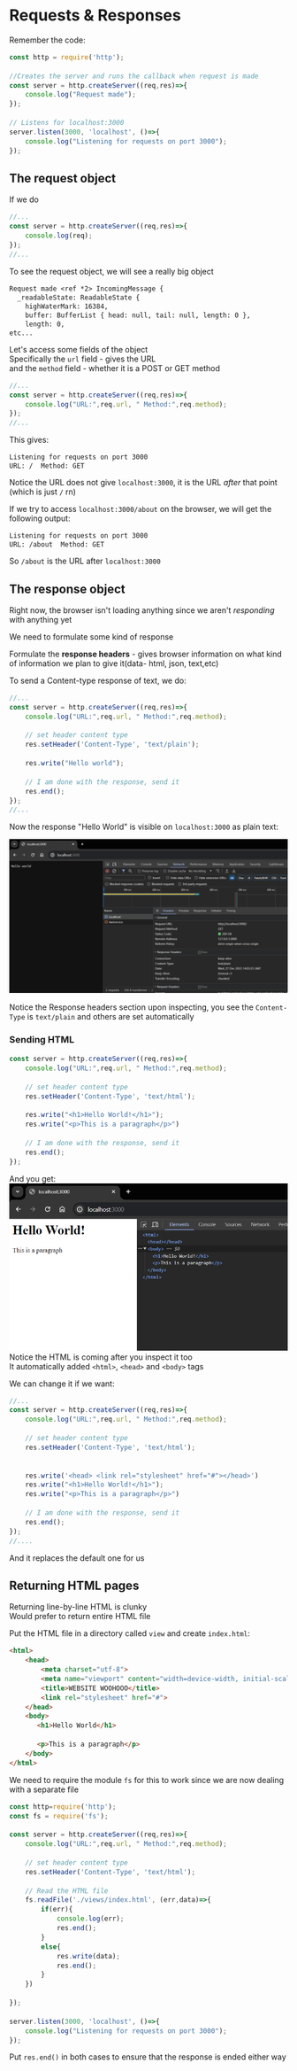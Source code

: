 # Requests & Responses

Remember the code:
```js
const http = require('http');

//Creates the server and runs the callback when request is made
const server = http.createServer((req,res)=>{
    console.log("Request made");
});

// Listens for localhost:3000
server.listen(3000, 'localhost', ()=>{
    console.log("Listening for requests on port 3000");
}); 
```

## The request object

If we do 
```js
//...
const server = http.createServer((req,res)=>{
    console.log(req);
});
//...
```
To see the request object, we will see a really big object
```
Request made <ref *2> IncomingMessage {
  _readableState: ReadableState {
    highWaterMark: 16384,
    buffer: BufferList { head: null, tail: null, length: 0 },
    length: 0,
etc...
```

Let's access some fields of the object<br> 
Specifically the `url` field - gives the URL<br>
and the `method` field - whether it is a POST or GET method


```js
//...
const server = http.createServer((req,res)=>{
    console.log("URL:",req.url, " Method:",req.method);
});
//...
```
This gives:
```
Listening for requests on port 3000
URL: /  Method: GET
```
Notice the URL does not give `localhost:3000`, it is the URL *after* that point (which is just `/` rn)

If we try to access `localhost:3000/about` on the browser, we will get the following output:
```
Listening for requests on port 3000
URL: /about  Method: GET
```
So `/about` is the URL after `localhost:3000`


## The response object
Right now, the browser isn't loading anything since we aren't *responding* with anything yet

We need to formulate some kind of response

Formulate the **response headers** - gives browser information on what kind of information we plan to give it(data- html, json, text,etc)

To send a Content-type response of text, we do:
```js
//...
const server = http.createServer((req,res)=>{
    console.log("URL:",req.url, " Method:",req.method);

    // set header content type
    res.setHeader('Content-Type', 'text/plain');

    res.write("Hello world");
    
    // I am done with the response, send it
    res.end();
});
//...
```

Now the response "Hello World" is visible on `localhost:3000` as plain text:

![Alt text](images/image-8.png)

Notice the Response headers section upon inspecting, you see the `Content-Type` is `text/plain` and others are set automatically

### Sending HTML

```js
const server = http.createServer((req,res)=>{
    console.log("URL:",req.url, " Method:",req.method);

    // set header content type
    res.setHeader('Content-Type', 'text/html');

    res.write("<h1>Hello World!</h1>");
    res.write("<p>This is a paragraph</p>")
    
    // I am done with the response, send it
    res.end();
});
```

And you get:
![Alt text](images/image-9.png) 
Notice the HTML is coming after you inspect it too<br>
It automatically added `<html>`, `<head>` and `<body>` tags

We can change it if we want:
```js
//...
const server = http.createServer((req,res)=>{
    console.log("URL:",req.url, " Method:",req.method);

    // set header content type
    res.setHeader('Content-Type', 'text/html');


    res.write('<head> <link rel="stylesheet" href="#"></head>')
    res.write("<h1>Hello World!</h1>");
    res.write("<p>This is a paragraph</p>")
    
    // I am done with the response, send it
    res.end();
});
//....
```
And it replaces the default one for us

## Returning HTML pages
Returning line-by-line HTML is clunky<br>
Would prefer to return entire HTML file

Put the HTML file in a directory called `view` and create `index.html`:
```html
<html>
    <head>
        <meta charset="utf-8">
        <meta name="viewport" content="width=device-width, initial-scale=1.0">
        <title>WEBSITE WOOHOOO</title>
        <link rel="stylesheet" href="#">
    </head>
    <body>
       <h1>Hello World</h1>

       <p>This is a paragraph</p>
    </body>
</html>
```

We need to require the module `fs` for this to work since we are now dealing with a separate file

```js
const http=require('http');
const fs = require('fs');

const server = http.createServer((req,res)=>{
    console.log("URL:",req.url, " Method:",req.method);

    // set header content type
    res.setHeader('Content-Type', 'text/html');
    
    // Read the HTML file
    fs.readFile('./views/index.html', (err,data)=>{
        if(err){
            console.log(err);
            res.end();
        }
        else{
            res.write(data);
            res.end();
        }
    })
    
});

server.listen(3000, 'localhost', ()=>{
    console.log("Listening for requests on port 3000");
}); 
```

Put `res.end()` in both cases to ensure that the response is ended either way